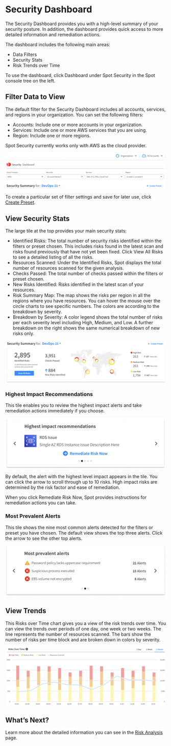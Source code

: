 <meta name="robots" content="noindex">

# Security Dashboard

The Security Dashboard provides you with a high-level summary of your security posture. In addition, the dashboard provides quick access to more detailed information and remediation actions.

The dashboard includes the following main areas:
- Data Filters
- Security Stats
- Risk Trends over Time

To use the dashboard, click Dashboard under Spot Security in the Spot console tree on the left.

## Filter Data to View

The default filter for the Security Dashboard includes all accounts, services, and regions in your organization. You can set the following filters:
- Accounts: Include one or more accounts in your organization.
- Services: Include one or more AWS services that you are using.
- Region: Include one or more regions.

Spot Security currently works only with AWS as the cloud provider.

<img src="/spot-security/_media/a-features-dashboard-01.png" />

To create a particular set of filter settings and save for later use, click [Create Preset](spot-security/features/security-dashboard/create-preset).

## View Security Stats

The large tile at the top provides your main security stats:
- Identified Risks: The total number of security risks identified within the filters or preset chosen. This includes risks found in the latest scan and risks found previously that have not yet been fixed. Click View All Risks to see a detailed listing of all the risks.
- Resources Scanned: Under the Identified Risks, Spot displays the total number of resources scanned for the given analysis.
- Checks Passed: The total number of checks passed within the filters or preset chosen.
- New Risks Identified: Risks identified in the latest scan of your resources.
- Risk Summary Map: The map shows the risks per region in all the regions where you have resources. You can hover the mouse over the circle charts to see specific numbers. The colors are according to the breakdown by severity.
- Breakdown by Severity: A color legend shows the total number of risks per each severity level including High, Medium, and Low. A further breakdown on the right shows the same numerical breakdown of new risks only.

<img src="/spot-security/_media/a-features-dashboard-02.png" />

### Highest Impact Recommendations

This tile enables you to review the highest impact alerts and take remediation actions immediately if you choose.

<img src="/spot-security/_media/features-dashboard-03.png" />

By default, the alert with the highest level impact appears in the tile. You can click the arrow to scroll through up to 10 risks. High impact risks are determined by the risk factor and ease of remediation.

When you click Remediate Risk Now, Spot provides instructions for remediation actions you can take.

### Most Prevalent Alerts

This tile shows the nine most common alerts detected for the filters or preset you have chosen. The default view shows the top three alerts. Click the arrow to see the other top alerts.

<img src="/spot-security/_media/features-dashboard-04.png" />

## View Trends

This Risks over Time chart gives you a view of the risk trends over time. You can view the trends over periods of one day, one week or two weeks. The line represents the number of resources scanned. The bars show the number of risks per time block and are broken down in colors by severity.

<img src="/spot-security/_media/features-dashboard-05.png" />

## What’s Next?

Learn more about the detailed information you can see in the [Risk Analysis](spot-security/features/analyze-risks/) page.
